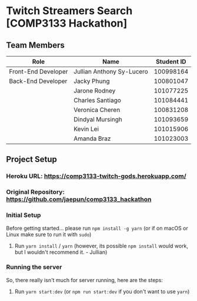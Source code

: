# Twitch Streamers Search [COMP3133 Hackathon]
## Team Members
| Role | Name | Student ID |
| -------- | -------- | -------- |
| Front-End Developer  | Jullian Anthony Sy-Lucero  | 100998164 |
| Back-End Developer | Jacky Phung | 100801047 |
| | Jarone Rodney | 101077225 |
| | Charles Santiago | 101084441 |
| | Veronica Cheren | 100831208 |
| | Dindyal Mursingh | 101093659 |
| | Kevin Lei | 101015906 |
| | Amanda Braz | 101023003 |
## Project Setup
### Heroku URL: https://comp3133-twitch-gods.herokuapp.com/
### Original Repository: https://github.com/jaepun/comp3133_hackathon
### Initial Setup
Before getting started... please run `npm install -g yarn` (or if on macOS or Linux make sure to run it with `sudo`)
1. Run `yarn install` / `yarn` (however, its possible `npm install` would work, but I wouldn't recommend it. - Jullian)
### Running the server
So, there really isn't much for server running, here are the steps:
1. Run `yarn start:dev` (or `npm run start:dev` if you don't want to use `yarn`)